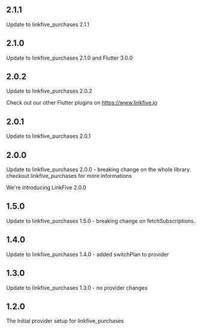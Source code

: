## 2.1.1

Update to linkfive_purchases 2.1.1

## 2.1.0

Update to linkfive_purchases 2.1.0 and Flutter 3.0.0

## 2.0.2

Update to linkfive_purchases 2.0.2

Check out our other Flutter plugins on https://www.linkfive.io

## 2.0.1

Update to linkfive_purchases 2.0.1

## 2.0.0

Update to linkfive_purchases 2.0.0 - breaking change on the whole library. checkout linkfive_purchases for more informations

We're introducing LinkFive 2.0.0

## 1.5.0

Update to linkfive_purchases 1.5.0 - breaking change on fetchSubscriptions.

## 1.4.0

Update to linkfive_purchases 1.4.0 - added switchPlan to provider

## 1.3.0

Update to linkfive_purchases 1.3.0 - no provider changes

## 1.2.0
The Initial provider setup for linkfive_purchases
